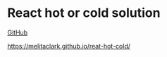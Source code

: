 # React hot or cold solution

[GitHub](https://github.com/Thinkful-Ed/react-hot-cold)

https://melitaclark.github.io/reat-hot-cold/
